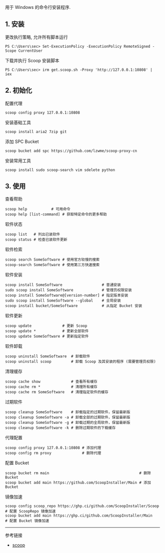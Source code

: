 用于 Windows 的命令行安装程序.

## 1. 安装

更改执行策略, 允许所有脚本运行

```
PS C:\Users\sec> Set-ExecutionPolicy -ExecutionPolicy RemoteSigned -Scope CurrentUser
```

下载并执行 Scoop 安装脚本

```
PS C:\Users\sec> irm get.scoop.sh -Proxy 'http://127.0.0.1:10808' | iex
```

## 2. 初始化

配置代理

```
scoop config proxy 127.0.0.1:10808
```

安装基础工具

```
scoop install aria2 7zip git
```

添加 SPC Bucket

```
scoop bucket add spc https://github.com/lzwme/scoop-proxy-cn
```

安装常用工具

```
scoop install sudo scoop-search vim sdelete python
```

## 3. 使用

查看帮助

```
scoop help           # 可用命令
scoop help [list-command] # 获取特定命令的更多帮助
```

软件状态

```
scoop list   # 列出已装软件
scoop status # 检查已装软件更新
```

软件检索

```
scoop search SomeSoftware # 使用官方较慢的搜索
scoop-search SomeSoftware # 使用第三方快速搜索
```

软件安装

```
scoop install SomeSoftware                  # 普通安装
sudo scoop install SomeSoftware             # 管理员权限安装
scoop install SomeSoftware@[version-number] # 指定版本安装
sudo scoop install SomeSoftware --global    # 全局安装
scoop install bucket/SomeSoftware           # 从指定 Bucket 安装
```

软件更新

```
scoop update              # 更新 Scoop
scoop update *            # 更新全部软件
scoop update SomeSoftware # 更新指定软件
```

软件卸载

```
scoop uninstall SomeSoftware  # 卸载软件
scoop uninstall scoop         # 卸载 Scoop 及其安装的程序 (需要管理员权限)
```

清理缓存

```
scoop cache show              # 查看所有缓存
scoop cache rm *              # 清理所有缓存
scoop cache rm SomeSoftware   # 清理指定软件的缓存
```

过期软件

```
scoop cleanup SomeSoftware    # 卸载指定的过期软件，保留最新版
scoop cleanup SomeSoftware -a # 卸载全部的过期软件，保留最新版
scoop cleanup SomeSoftware -g # 卸载过期的全局软件，保留最新版
scoop cleanup SomeSoftware -k # 删除过期软件的下载缓存
```

代理配置

```
scoop config proxy 127.0.0.1:10808 # 添加代理
scoop config rm proxy              # 删除代理
```

配置 Bucket

```
scoop bucket rm main                                         # 删除 Bucket
scoop bucket add main https://github.com/ScoopInstaller/Main # 添加 Bucket
```

镜像加速

```
scoop config scoop_repo https://ghp.ci/github.com/ScoopInstaller/Scoop # 配置 ScoopRepo 镜像加速
scoop bucket add main https://ghp.ci/github.com/ScoopInstaller/Main    # 配置 Bucket 镜像加速
```

---

参考链接

- [scoop](https://scoop.sh/)